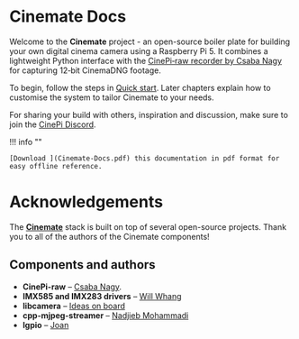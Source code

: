 # Cinemate Docs

Welcome to the **Cinemate** project - an open-source boiler plate for building your own digital cinema camera using a Raspberry Pi 5. It combines a lightweight Python interface with the [CinePi‑raw recorder by Csaba Nagy](https://github.com/cinepi) for capturing 12‑bit CinemaDNG footage.

To begin, follow the steps in [Quick start](getting-started.md). Later chapters explain how to customise the system to tailor Cinemate to your needs.

For sharing your build with others, inspiration and discussion, make sure to join the [CinePi Discord](https://discord.gg/Hr4dfhuK). 

!!! info ""

    [Download ](Cinemate-Docs.pdf) this documentation in pdf format for easy offline reference.

# Acknowledgements

The [**Cinemate**](https://github.com/Tiramisioux/cinemate) stack is built on top of several open-source projects. Thank you to all of the authors of the Cinemate components!

## Components and authors

- **CinePi-raw** – [Csaba Nagy](https://github.com/cinepi/cinepi-raw).
- **IMX585 and IMX283 drivers** – [Will Whang](https://github.com/will127534)
- **libcamera** – [Ideas on board](https://libcamera.org)
- **cpp-mjpeg-streamer** – [Nadjieb Mohammadi](https://github.com/nadjieb/cpp-mjpeg-streamer)
- **lgpio** – [Joan](https://github.com/joan2937/lg)
